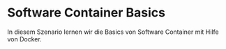 # Software Container Basics

In diesem Szenario lernen wir die Basics von Software Container mit Hilfe von Docker. 